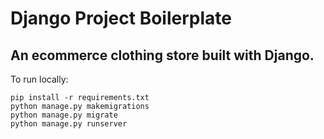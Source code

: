 # Django Project Boilerplate

## An ecommerce clothing store built with Django.
To run locally:
```
pip install -r requirements.txt
python manage.py makemigrations
python manage.py migrate
python manage.py runserver
```